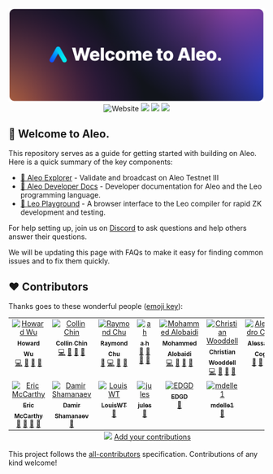 <p align="center">
    <img width="1412" src="./.resources/banner.png">
    <img alt="Website" src="https://img.shields.io/website?down_message=offline&label=aleo.org&up_message=online&url=https%3A%2F%2Faleo.org">
    <a href="https://discord.gg/5v2ynrw2ds"><img src="https://img.shields.io/discord/700454073459015690?logo=discord"/></a>
    <a href="https://twitter.com/AleoHQ"><img src="https://img.shields.io/twitter/follow/AleoHQ?style=social"/></a>
    <a href="https://allcontributors.org/"><img src="https://img.shields.io/github/all-contributors/AleoHQ/welcome?color=ee8449&style=flat-square"/></a>
</p>

## 🎉 Welcome to Aleo.

This repository serves as a guide for getting started with building on Aleo. Here is a quick summary of the key components:

- [🔭 Aleo Explorer](https://aleo.network) - Validate and broadcast on Aleo Testnet III
- [📖 Aleo Developer Docs](https://developer.aleo.org) - Developer documentation for Aleo and the Leo programming language.
- [🛝 Leo Playground](http://play.leo-lang.org) - A browser interface to the Leo compiler for rapid ZK development and testing.

For help setting up, join us on [Discord](https://aleo.org/discord) to ask questions and help others answer their questions.

We will be updating this page with FAQs to make it easy for finding common issues and to fix them quickly.

## ❤️ Contributors

Thanks goes to these wonderful people ([emoji key](https://allcontributors.org/docs/en/emoji-key)):

<!-- ALL-CONTRIBUTORS-LIST:START - Do not remove or modify this section -->
<!-- prettier-ignore-start -->
<!-- markdownlint-disable -->
<table>
  <tbody>
    <tr>
      <td align="center" valign="top" width="14.28%"><a href="https://github.com/howardwu"><img src="https://avatars.githubusercontent.com/u/9260812?v=4?s=100" width="100px;" alt="Howard Wu"/><br /><sub><b>Howard Wu</b></sub></a><br /><a href="https://github.com/AleoHQ/welcome/commits?author=howardwu" title="Code">💻</a> <a href="#ideas-howardwu" title="Ideas, Planning, & Feedback">🤔</a> <a href="#maintenance-howardwu" title="Maintenance">🚧</a> <a href="https://github.com/AleoHQ/welcome/pulls?q=is%3Apr+reviewed-by%3Ahowardwu" title="Reviewed Pull Requests">👀</a></td>
      <td align="center" valign="top" width="14.28%"><a href="https://github.com/collinc97"><img src="https://avatars.githubusercontent.com/u/16715212?v=4?s=100" width="100px;" alt="Collin Chin"/><br /><sub><b>Collin Chin</b></sub></a><br /><a href="https://github.com/AleoHQ/welcome/commits?author=collinc97" title="Code">💻</a> <a href="#maintenance-collinc97" title="Maintenance">🚧</a> <a href="#question-collinc97" title="Answering Questions">💬</a> <a href="https://github.com/AleoHQ/welcome/pulls?q=is%3Apr+reviewed-by%3Acollinc97" title="Reviewed Pull Requests">👀</a></td>
      <td align="center" valign="top" width="14.28%"><a href="https://github.com/raychu86"><img src="https://avatars.githubusercontent.com/u/14917648?v=4?s=100" width="100px;" alt="Raymond Chu"/><br /><sub><b>Raymond Chu</b></sub></a><br /><a href="https://github.com/AleoHQ/welcome/issues?q=author%3Araychu86" title="Bug reports">🐛</a> <a href="https://github.com/AleoHQ/welcome/commits?author=raychu86" title="Code">💻</a> <a href="#ideas-raychu86" title="Ideas, Planning, & Feedback">🤔</a> <a href="https://github.com/AleoHQ/welcome/pulls?q=is%3Apr+reviewed-by%3Araychu86" title="Reviewed Pull Requests">👀</a></td>
      <td align="center" valign="top" width="14.28%"><a href="https://github.com/aharshbe"><img src="https://avatars.githubusercontent.com/u/17191728?v=4?s=100" width="100px;" alt="a h"/><br /><sub><b>a h</b></sub></a><br /><a href="https://github.com/AleoHQ/welcome/commits?author=aharshbe" title="Documentation">📖</a> <a href="#maintenance-aharshbe" title="Maintenance">🚧</a> <a href="#projectManagement-aharshbe" title="Project Management">📆</a> <a href="https://github.com/AleoHQ/welcome/pulls?q=is%3Apr+reviewed-by%3Aaharshbe" title="Reviewed Pull Requests">👀</a></td>
      <td align="center" valign="top" width="14.28%"><a href="https://github.com/moAlobaidi"><img src="https://avatars.githubusercontent.com/u/37510951?v=4?s=100" width="100px;" alt="Mohammed Alobaidi"/><br /><sub><b>Mohammed Alobaidi</b></sub></a><br /><a href="https://github.com/AleoHQ/welcome/commits?author=moAlobaidi" title="Code">💻</a> <a href="https://github.com/AleoHQ/welcome/commits?author=moAlobaidi" title="Documentation">📖</a> <a href="#maintenance-moAlobaidi" title="Maintenance">🚧</a> <a href="https://github.com/AleoHQ/welcome/pulls?q=is%3Apr+reviewed-by%3AmoAlobaidi" title="Reviewed Pull Requests">👀</a></td>
      <td align="center" valign="top" width="14.28%"><a href="https://github.com/christianwooddell"><img src="https://avatars.githubusercontent.com/u/69871937?v=4?s=100" width="100px;" alt="Christian Wooddell"/><br /><sub><b>Christian Wooddell</b></sub></a><br /><a href="https://github.com/AleoHQ/welcome/commits?author=christianwooddell" title="Code">💻</a> <a href="https://github.com/AleoHQ/welcome/commits?author=christianwooddell" title="Documentation">📖</a> <a href="#maintenance-christianwooddell" title="Maintenance">🚧</a> <a href="https://github.com/AleoHQ/welcome/pulls?q=is%3Apr+reviewed-by%3Achristianwooddell" title="Reviewed Pull Requests">👀</a></td>
      <td align="center" valign="top" width="14.28%"><a href="http://www.kestrel.edu/~coglio"><img src="https://avatars.githubusercontent.com/u/2409151?v=4?s=100" width="100px;" alt="Alessandro Coglio"/><br /><sub><b>Alessandro Coglio</b></sub></a><br /><a href="https://github.com/AleoHQ/welcome/commits?author=acoglio" title="Documentation">📖</a> <a href="#maintenance-acoglio" title="Maintenance">🚧</a> <a href="#research-acoglio" title="Research">🔬</a> <a href="https://github.com/AleoHQ/welcome/pulls?q=is%3Apr+reviewed-by%3Aacoglio" title="Reviewed Pull Requests">👀</a></td>
    </tr>
    <tr>
      <td align="center" valign="top" width="14.28%"><a href="http://www.kestrel.edu/home/people/mccarthy/"><img src="https://avatars.githubusercontent.com/u/7607035?v=4?s=100" width="100px;" alt="Eric McCarthy"/><br /><sub><b>Eric McCarthy</b></sub></a><br /><a href="https://github.com/AleoHQ/welcome/commits?author=bendyarm" title="Documentation">📖</a> <a href="#maintenance-bendyarm" title="Maintenance">🚧</a> <a href="#research-bendyarm" title="Research">🔬</a> <a href="https://github.com/AleoHQ/welcome/pulls?q=is%3Apr+reviewed-by%3Abendyarm" title="Reviewed Pull Requests">👀</a></td>
      <td align="center" valign="top" width="14.28%"><a href="https://move-book.com/"><img src="https://avatars.githubusercontent.com/u/8008055?v=4?s=100" width="100px;" alt="Damir Shamanaev"/><br /><sub><b>Damir Shamanaev</b></sub></a><br /><a href="https://github.com/AleoHQ/welcome/commits?author=damirka" title="Documentation">📖</a></td>
      <td align="center" valign="top" width="14.28%"><a href="https://louiswt.github.io/"><img src="https://avatars.githubusercontent.com/u/22902565?v=4?s=100" width="100px;" alt="LouisWT"/><br /><sub><b>LouisWT</b></sub></a><br /><a href="https://github.com/AleoHQ/welcome/commits?author=LouisWT" title="Documentation">📖</a></td>
      <td align="center" valign="top" width="14.28%"><a href="https://github.com/jules"><img src="https://avatars.githubusercontent.com/u/30194392?v=4?s=100" width="100px;" alt="jules"/><br /><sub><b>jules</b></sub></a><br /><a href="https://github.com/AleoHQ/welcome/commits?author=jules" title="Documentation">📖</a></td>
      <td align="center" valign="top" width="14.28%"><a href="https://www.linkedin.com/in/errol-drummond-354b8885/"><img src="https://avatars.githubusercontent.com/u/57955633?v=4?s=100" width="100px;" alt="EDGD"/><br /><sub><b>EDGD</b></sub></a><br /><a href="https://github.com/AleoHQ/welcome/commits?author=EDGDrummond" title="Documentation">📖</a></td>
      <td align="center" valign="top" width="14.28%"><a href="https://github.com/mdelle1"><img src="https://avatars.githubusercontent.com/u/108158289?v=4?s=100" width="100px;" alt="mdelle1"/><br /><sub><b>mdelle1</b></sub></a><br /><a href="https://github.com/AleoHQ/welcome/commits?author=mdelle1" title="Documentation">📖</a></td>
    </tr>
  </tbody>
  <tfoot>
    <tr>
      <td align="center" size="13px" colspan="7">
        <img src="https://raw.githubusercontent.com/all-contributors/all-contributors-cli/1b8533af435da9854653492b1327a23a4dbd0a10/assets/logo-small.svg">
          <a href="https://all-contributors.js.org/docs/en/bot/usage">Add your contributions</a>
        </img>
      </td>
    </tr>
  </tfoot>
</table>

<!-- markdownlint-restore -->
<!-- prettier-ignore-end -->

<!-- ALL-CONTRIBUTORS-LIST:END -->

This project follows the [all-contributors](https://github.com/all-contributors/all-contributors) specification. Contributions of any kind welcome!